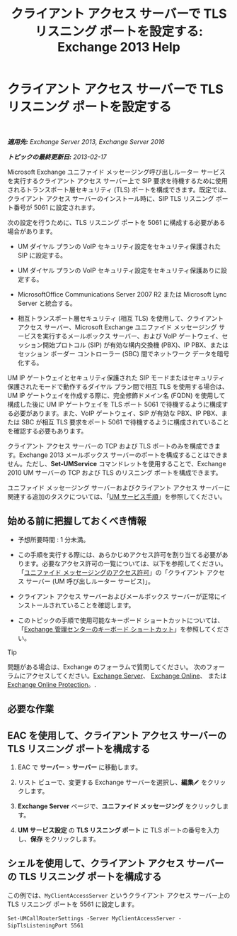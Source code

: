 ﻿---
title: 'クライアント アクセス サーバーで TLS リスニング ポートを設定する: Exchange 2013 Help'
TOCTitle: クライアント アクセス サーバーで TLS リスニング ポートを設定する
ms:assetid: f4401923-61fa-4dc5-95f8-c0d2f515b2ea
ms:mtpsurl: https://technet.microsoft.com/ja-jp/library/JJ673576(v=EXCHG.150)
ms:contentKeyID: 50555900
ms.date: 04/24/2018
mtps_version: v=EXCHG.150
ms.translationtype: HT
---

# クライアント アクセス サーバーで TLS リスニング ポートを設定する

 

_**適用先:** Exchange Server 2013, Exchange Server 2016_

_**トピックの最終更新日:** 2013-02-17_

Microsoft Exchange ユニファイド メッセージング呼び出しルーター サービスを実行するクライアント アクセス サーバー上で SIP 要求を待機するために使用されるトランスポート層セキュリティ (TLS) ポートを構成できます。既定では、クライアント アクセス サーバーのインストール時に、SIP TLS リスニング ポート番号が 5061 に設定されます。

次の設定を行うために、TLS リスニング ポートを 5061 に構成する必要がある場合があります。

  - UM ダイヤル プランの VoIP セキュリティ設定をセキュリティ保護された SIP に設定する。

  - UM ダイヤル プランの VoIP セキュリティ設定をセキュリティ保護ありに設定する。

  - MicrosoftOffice Communications Server 2007 R2 または Microsoft Lync Server と統合する。

  - 相互トランスポート層セキュリティ (相互 TLS) を使用して、クライアント アクセス サーバー、Microsoft Exchange ユニファイド メッセージング サービスを実行するメールボックス サーバー、および VoIP ゲートウェイ、セッション開始プロトコル (SIP) が有効な構内交換機 (PBX)、IP PBX、またはセッション ボーダー コントローラー (SBC) 間でネットワーク データを暗号化する。

UM IP ゲートウェイとセキュリティ保護された SIP モードまたはセキュリティ保護されたモードで動作するダイヤル プラン間で相互 TLS を使用する場合は、UM IP ゲートウェイを作成する際に、完全修飾ドメイン名 (FQDN) を使用して構成した後に UM IP ゲートウェイを TLS ポート 5061 で待機するように構成する必要があります。また、VoIP ゲートウェイ、SIP が有効な PBX、IP PBX、または SBC が相互 TLS 要求をポート 5061 で待機するように構成されていることを確認する必要もあります。

クライアント アクセス サーバーの TCP および TLS ポートのみを構成できます。Exchange 2013 メールボックス サーバーのポートを構成することはできません。ただし、**Set-UMService** コマンドレットを使用することで、Exchange 2010 UM サーバーの TCP および TLS のリスニング ポートを構成できます。

ユニファイド メッセージング サーバーおよびクライアント アクセス サーバーに関連する追加のタスクについては、「[UM サービス手順](um-services-procedures-exchange-2013-help.md)」を参照してください。

## 始める前に把握しておくべき情報

  - 予想所要時間 : 1 分未満。

  - この手順を実行する際には、あらかじめアクセス許可を割り当てる必要があります。必要なアクセス許可の一覧については、以下を参照してください。「[ユニファイド メッセージングのアクセス許可](unified-messaging-permissions-exchange-2013-help.md)」の「クライアント アクセス サーバー (UM 呼び出しルーター サービス)」。

  - クライアント アクセス サーバーおよびメールボックス サーバーが正常にインストールされていることを確認します。

  - このトピックの手順で使用可能なキーボード ショートカットについては、「[Exchange 管理センターのキーボード ショートカット](keyboard-shortcuts-in-the-exchange-admin-center-exchange-online-protection-help.md)」を参照してください。


> [!TIP]
> 問題がある場合は、Exchange のフォーラムで質問してください。 次のフォーラムにアクセスしてください。<A href="https://go.microsoft.com/fwlink/p/?linkid=60612">Exchange Server</A>、 <A href="https://go.microsoft.com/fwlink/p/?linkid=267542">Exchange Online</A>、 または <A href="https://go.microsoft.com/fwlink/p/?linkid=285351">Exchange Online Protection</A>。.



## 必要な作業

## EAC を使用して、クライアント アクセス サーバーの TLS リスニング ポートを構成する

1.  EAC で <strong>サーバー</strong> \> <strong>サーバー</strong> に移動します。

2.  リスト ビューで、変更する Exchange サーバーを選択し、<strong>編集</strong>![編集アイコン](images/Bb124582.6f53ccb2-1f13-4c02-bea0-30690e6ea71d(EXCHG.150).gif "編集アイコン") をクリックします。

3.  <strong>Exchange Server</strong> ページで、<strong>ユニファイド メッセージング</strong> をクリックします。

4.  <strong>UM サービス設定</strong> の <strong>TLS リスニング ポート</strong> に TLS ポートの番号を入力し、<strong>保存</strong> をクリックします。

## シェルを使用して、クライアント アクセス サーバーの TLS リスニング ポートを構成する

この例では、`MyClientAccessServer` というクライアント アクセス サーバー上の TLS リスニング ポートを 5561 に設定します。

    Set-UMCallRouterSettings -Server MyClientAccessServer -SipTlsListeningPort 5561

